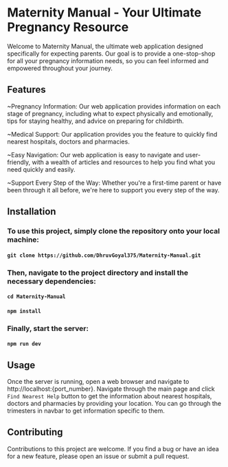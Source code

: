 # Maternity Manual - Your Ultimate Pregnancy Resource

Welcome to Maternity Manual, the ultimate web application designed specifically for expecting parents. Our goal is to provide a one-stop-shop for all your pregnancy information needs, so you can feel informed and empowered throughout your journey.

## Features

  ~Pregnancy Information: Our web application provides information on each stage of pregnancy, including what to expect physically and emotionally, tips for staying healthy, and advice on preparing for childbirth.
  
  ~Medical Support: Our application provides you the feature to quickly find nearest hospitals, doctors and pharmacies.
  
  ~Easy Navigation: Our web application is easy to navigate and user-friendly, with a wealth of articles and resources to help you find what you need quickly and easily.
  
  ~Support Every Step of the Way: Whether you're a first-time parent or have been through it all before, we're here to support you every step of the way.
  
## Installation
### To use this project, simply clone the repository onto your local machine:
#### `git clone https://github.com/DhruvGoyal375/Maternity-Manual.git`

### Then, navigate to the project directory and install the necessary dependencies:
#### `cd Maternity-Manual`
#### `npm install`

### Finally, start the server:
#### `npm run dev`

## Usage
Once the server is running, open a web browser and navigate to http://localhost:{port_number}. Navigate through the main page and click `Find Nearest Help` button to get the information about nearest hospitals, doctors and pharmacies by providing your location. You can go through the trimesters in navbar to get information specific to them.

## Contributing
Contributions to this project are welcome. If you find a bug or have an idea for a new feature, please open an issue or submit a pull request.
